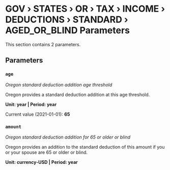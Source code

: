 # GOV › STATES › OR › TAX › INCOME › DEDUCTIONS › STANDARD › AGED_OR_BLIND Parameters

This section contains 2 parameters.

## Parameters

### `age`
*Oregon standard deduction addition age threshold*

Oregon provides a standard deduction addition at this age threshold.

**Unit: year | Period: year**

Current value (2021-01-01): **65**


### `amount`
*Oregon standard deduction addition for 65 or older or blind*

Oregon provides an addition to the standard deduction of this amount if you or your spouse are 65 or older or blind.

**Unit: currency-USD | Period: year**

